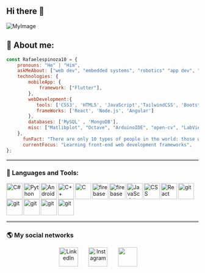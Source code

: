 ## Hi there 👋

![MyImage](https://github.com/Rafaelespinoza10/Rafaelespinoza10/assets/141364183/d1850915-6284-444e-afa9-093d42f11468)


## 🥇 About me:

```javascript
const Rafaelespinoza10 = {
    pronouns: "He" | "Him",
    askMeAbout: ["web dev", "embedded systems", "robotics" "app dev", "data science", "microcontroller", "machine learning", "artificial intelligence", "Internet of Things (IoT)" ],
    technologies: {
        mobileApp: {
            framework: ["Flutter"],
        },
        webDevelopment:{
           tools: ['CSS3', 'HTML5', 'JavaScript','TailwindCSS', 'Bootstrap ],
           frameWorks: ['React', 'Node.js', 'Angular']
        },
        databases: ['MySQL' , 'MongoDB'],
        misc: ["Matlibplot", "Octave", "ArduinoIDE", "open-cv", "LabView", "SolidWorks"],
    },
      funFact: "There are only 10 types of people in the world: those who understand binary and those who don't.",
      currentFocus: "Learning front-end web development frameworks",
};
```

<hr style="border-top: 3px solid #ccc; margin-bottom: 20px;">

### 🔨 Languages and Tools:

<a href="https://dotnet.microsoft.com/es-es/languages/csharp"> <img align="left" src="https://thinkotb.b-cdn.net/wp-content/uploads/2023/01/c-4.svg" alt="C#" height="42px"/> </a> 
<a href="https://www.python.org" target="_blank"><img align="left" alt="Python" height ="42px" src="https://raw.githubusercontent.com/rahul-jha98/github_readme_icons/main/language_and_tools/square/python/python.svg"></a>
<a href="https://developer.android.com" target="_blank"> <img align="left" alt="Android" height ="42px" src="https://raw.githubusercontent.com/rahul-jha98/github_readme_icons/main/language_and_tools/square/android/android.svg"> </a>
<a href="https://learn.microsoft.com/es-es/cpp/cpp/welcome-back-to-cpp-modern-cpp?view=msvc-170" target="_blank"><img align="left" alt="C++" height ="42px" src="https://upload.wikimedia.org/wikipedia/commons/thumb/1/18/ISO_C%2B%2B_Logo.svg/800px-ISO_C%2B%2B_Logo.svg.png"></a>
<a href="https://es.wikipedia.org/wiki/C_(lenguaje_de_programaci%C3%B3n" target="_blank"><img align="left" alt="C" height ="42px" src="https://www.ingenioempresa.com/wp-content/uploads/2022/09/C-Language.png"></a>
<a href="https://firebase.google.com/" target="HTML5"> <img align="left" src="https://cdn.icon-icons.com/icons2/171/PNG/512/html5_23403.png" alt="firebase" height ="42px"/> </a>
<a href="[https://firebase.google.com/](https://dart.dev/)" target="Dart"> <img align="left" src="https://upload.wikimedia.org/wikipedia/commons/7/7e/Dart-logo.png" alt="firebase" height ="42px"/> </a>
<a href="https://developer.mozilla.org/en-US/docs/Web/JavaScript" target="_blank"> <img align="left" alt="JavaScript" height ="42px"  src="https://raw.githubusercontent.com/rahul-jha98/github_readme_icons/main/language_and_tools/square/javascript/javascript.svg"> </a>
<a href="https://developer.mozilla.org/es/docs/Web/CSS" target="_blank"><img align="left" alt="CSS" height ="42px" src="https://upload.wikimedia.org/wikipedia/commons/d/d5/CSS3_logo_and_wordmark.svg"></a>
<a href="https://reactjs.org/" target="_blank"> <img align="left" alt="React" height ="42px" src="https://raw.githubusercontent.com/rahul-jha98/github_readme_icons/main/language_and_tools/square/react/react.svg"></a>
<a href="https://visualstudio.microsoft.com/es/" target="_blank"> <img src="https://visualstudio.microsoft.com/wp-content/uploads/2021/10/Product-Icon.svg" align="left" alt="git" height='42px'/> </a>
<a href="https://www.arduino.cc/" target="_blank"> <img src="https://upload.wikimedia.org/wikipedia/commons/thumb/5/5b/Arduino_Logo_Registered.svg/1200px-Arduino_Logo_Registered.svg.png" align="left" alt="git" height='42px'/> </a>
<a href="https://www.ni.com/es/shop/labview.html" target="_blank"> <img src="https://cdn.worldvectorlogo.com/logos/national-instruments-labview.svg" align="left" alt="git" height='42px'/> </a>

<a href="https://la.mathworks.com/products/matlab.html" target="_blank"> <img src="https://upload.wikimedia.org/wikipedia/commons/thumb/2/21/Matlab_Logo.png/800px-Matlab_Logo.png" align="left" alt="git" height='42px'/> </a>

<a href="https://flutter.dev/" target="_blank"> <img src="https://static-00.iconduck.com/assets.00/flutter-icon-1651x2048-ojswpayr.png" align="left" alt="git" height='42px'/> </a>
<br clear="left"/>

<hr style="border-top: 3px solid #ccc; margin-bottom: 20px;">

###  🌎 My social networks

<!-- Social icons section -->
<p align="center">
  <a href="https://www.linkedin.com/in/alejandro-rafael-moreno-espinoza10/"><img width="50px" alt="LinkedIn" title="LinkedIn" src="https://cdn1.iconfinder.com/data/icons/logotypes/32/circle-linkedin-512.png"/></a>
  &#8287;&#8287;&#8287;&#8287;&#8287;
  <a href="https://www.instagram.com/rafael_moreno01/"><img width="50px" alt="Instagram" title="Instagram" src="https://cdn2.iconfinder.com/data/icons/social-media-2285/512/1_Instagram_colored_svg_1-256.png"/></a>
  &#8287;&#8287;&#8287;&#8287;&#8287;
  <a href="https://www.facebook.com/rafita.espino.3?locale=es_LA" alt="Facebook" title="Facebook"><img width="50px" src="https://cdn2.iconfinder.com/data/icons/social-media-2285/512/1_Facebook_colored_svg_copy-256.png"/></a>
  &#8287;&#8287;&#8287;&#8287;&#8287;
</p>



<!--
**Rafaelespinoza10/Rafaelespinoza10** is a ✨ _special_ ✨ repository because its `README.md` (this file) appears on your GitHub profile.

Here are some ideas to get you started:

- 🔭 I’m currently working on ...
- 🌱 I’m currently learning ...
- 👯 I’m looking to collaborate on ...
- 🤔 I’m looking for help with ...
- 💬 Ask me about ...
- 📫 How to reach me: ...
- 😄 Pronouns: ...
- ⚡ Fun fact: ...
-->
